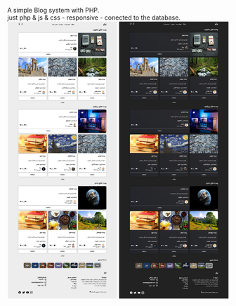 A simple Blog system with PHP.<br/>
just php & js & css - responsive - conected to the database.
![Screenshot](screenshot.jpg)